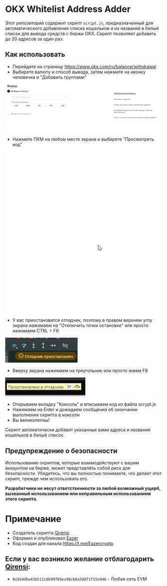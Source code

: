 # OKX Whitelist Address Adder

Этот репозиторий содержит скрипт `script.js`, предназначенный для автоматического добавления списка кошельков и их названий в белый список для вывода средств с биржи OKX. Скрипт позволяет добавить до 20 адресов за один раз.

## Как использовать

- Перейдите на страницу https://www.okx.com/ru/balance/withdrawal
- Выбирете валюту и способ вывода, затем нажмите на иконку человечка и "Добавить группами"

![](https://github.com/Eazer1/OKX_whitelist/blob/main/src/gif01.gif)
- Нажмите ПКМ на любом месте экрана и выбирете "Просмотреть код"

![](https://github.com/Eazer1/OKX_whitelist/blob/main/src/gif02.gif)

- У вас приостановится отладчик, поэтому в правом верхнем углу экрана нажимаем на "Отключить точки остановки" или просто нажимаем CTRL + F8

![](https://github.com/Eazer1/OKX_whitelist/blob/main/src/gif03.gif)

- Вверху экрана нажимаем на треугольник или просто жмем F8

![](https://github.com/Eazer1/OKX_whitelist/blob/main/src/gif04.gif)

- Открываем вкладку "Консоль" и вписываем код из файла scrypt.js
- Нажимаем на Enter и дожидаем сообщения об окончании выполнения скрипта в консоли
- Вы великолепны!

Скрипт автоматически добавит указанные вами адреса и названия кошельков в белый список.

## Предупреждение о безопасности

Использование скриптов, которые взаимодействуют с вашим аккаунтом на бирже, может представлять собой риск для безопасности. Убедитесь, что вы полностью понимаете, что делает этот скрипт, прежде чем использовать его.

**Разработчики не несут ответственности за любой возможный ущерб, вызванный использованием или неправильным использованием этого скрипта**.

# Примечание

- Создатель скрипта [Qirensi](https://t.me/qirensi)
- Оформил и опубликовал [Eazer](https://t.me/eazer)
- Код создан для канала https://t.me/Eazercrypto

## Если у вас возникло желание отблагодарить [Qirensi](https://t.me/qirensi):

- `0x564dbe43b511c8b99705ec90cb8a3d071f15e946` - Любая сеть EVM
